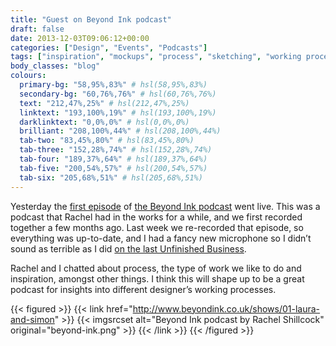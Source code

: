 ```yaml
---
title: "Guest on Beyond Ink podcast"
draft: false
date: 2013-12-03T09:06:12+00:00
categories: ["Design", "Events", "Podcasts"]
tags: ["inspiration", "mockups", "process", "sketching", "working process"]
body_classes: "blog"
colours:
  primary-bg: "58,95%,83%" # hsl(58,95%,83%)
  secondary-bg: "60,76%,76%" # hsl(60,76%,76%)
  text: "212,47%,25%" # hsl(212,47%,25%)
  linktext: "193,100%,19%" # hsl(193,100%,19%)
  darklinktext: "0,0%,0%" # hsl(0,0%,0%)
  brilliant: "208,100%,44%" # hsl(208,100%,44%)
  tab-two: "83,45%,80%" # hsl(83,45%,80%)
  tab-three: "152,28%,74%" # hsl(152,28%,74%)
  tab-four: "189,37%,64%" # hsl(189,37%,64%)
  tab-five: "200,54%,57%" # hsl(200,54%,57%)
  tab-six: "205,68%,51%" # hsl(205,68%,51%)
---
```


Yesterday the [first episode](http://www.beyondink.co.uk/shows/01-laura-and-simon) of [the Beyond Ink podcast](http://www.beyondink.co.uk) went live. This was a podcast that Rachel had in the works for a while, and we first recorded together a few months ago. Last week we re-recorded that episode, so everything was up-to-date, and I had a fancy new microphone so I didn’t sound as terrible as I did [on the last Unfinished Business](/unfinished-business-44/ "Unfinished Business #44").

Rachel and I chatted about process, the type of work we like to do and inspiration, amongst other things. I think this will shape up to be a great podcast for insights into different designer’s working processes.

{{< figured >}}
  {{< link href="http://www.beyondink.co.uk/shows/01-laura-and-simon" >}}
  	{{< imgsrcset alt="Beyond Ink podcast by Rachel Shillcock" original="beyond-ink.png" >}}
  {{< /link >}}
{{< /figured >}}

	